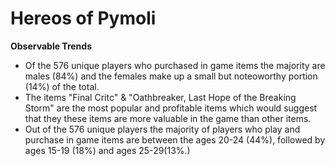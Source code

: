# Hereos of Pymoli
**Observable Trends**
 - Of the 576 unique players who purchased in game items the majority are males (84%) and the females make up a small but noteoworthy portion (14%) of the total.
 - The items "Final Critc" & "Oathbreaker, Last Hope of the Breaking Storm"	are the most popular and profitable items which would suggest that they these items are more valuable in the game than other items.
 - Out of the 576 unique players the majority of players who play and purchase in game items are between the ages 20-24 (44%), followed by ages 15-19 (18%) and ages 25-29(13%.)